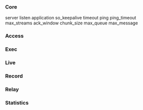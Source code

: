 ### Core
server
listen
application
so_keepalive
timeout
ping
ping_timeout
max_streams
ack_window
chunk_size
max_queue
max_message

### Access
### Exec
### Live
### Record
### Relay
### Statistics
